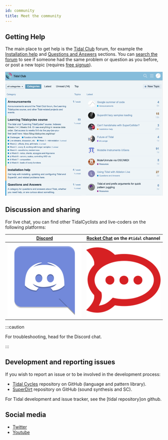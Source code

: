 ```yaml
---
id: community
title: Meet the community 
---
```


## Getting Help

The main place to get help is the [Tidal
Club](https://club.tidalcycles.org/) forum, for example the
[Installation help](https://club.tidalcycles.org/c/installation/5) and
[Questions and Answers](https://club.tidalcycles.org/c/q-and-a/9)
sections. You can [search the
forum](https://club.tidalcycles.org/search) to see if someone had the
same problem or question as you before, or post a new topic (requires [free signup](https://club.tidalcycles.org/signup)).

![tidal club](tidalclub.png)
## Discussion and sharing

For live chat, you can find other TidalCyclists and live-coders on the following platforms:

[Discord](https://discord.com/invite/CqWhZEfNbq)             | [Rocket Chat](https://chat.toplap.org/channel/tidal) on the `#tidal` channel
:-----------------------------------------------------------:|:-------------------------:
![](discord.png)                                             |  ![](rocketchat.png)

:::caution

For troubleshooting, head for the Discord chat.

:::

## Development and reporting issues

If you wish to report an issue or to be involved in the development process:
- [Tidal Cycles](https://github.com/tidalcycles/tidal) repository on GitHub (language and pattern library).
- [SuperDirt](https://github.com/musikinformatik/SuperDirt) repository on GitHub (sound synthesis and SC).

For Tidal development and issue tracker, see the [tidal
repository]on github.

## Social media

* [Twitter](https://twitter.com/tidalcycles)
* [Youtube](https://youtube.com/tidalcycles)
